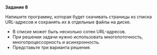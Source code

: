 
**Задание 8**

Напишите программу, которая будет скачивать страницы из списка URL-адресов и сохранять их в отдельные файлы на диске.
* В списке может быть несколько сотен URL-адресов.
* При решении задачи нужно использовать многопоточность, многопроцессорность и асинхронность.
* Представьте три варианта решения.